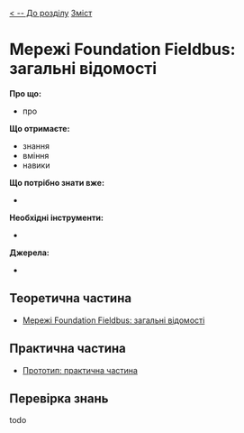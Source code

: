 [< -- До розділу](../README.md)         [Зміст](../../contents.md)

# Мережі Foundation Fieldbus: загальні відомості

**Про що:**

- про 

**Що отримаєте:**

- знання 
- вміння 
- навики 

**Що потрібно знати вже:**

- 

**Необхідні інструменти:**

- 

**Джерела:** 

- 

## Теоретична частина

- [Мережі Foundation Fieldbus: загальні відомості](teor.md)

## Практична частина

- [Прототип: практична частина](lab.md)

## Перевірка знань

todo
